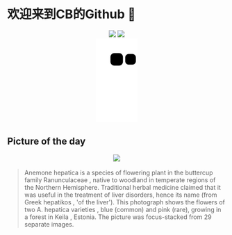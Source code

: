 
# 欢迎来到CB的Github 👋

<div align="center">
  <img height="137px" src="https://github-readme-stats.vercel.app/api?username=SuperCB&show_icons=true&theme=radical" />
  <img height="137px" src="https://github-readme-stats.vercel.app/api/top-langs/?username=SuperCB&hide_title=true&hide_border=true&layout=compact&langs_count=6&text_color=000&icon_color=fff" />
</div>


<div align="center">
    <img src="./contribution-snake/github-contribution-grid-snake.svg" />
</div>



## Picture of the day
<div align="center">
  <img width=400px src="https://upload.wikimedia.org/wikipedia/commons/thumb/c/c8/Hepatica_nobilis_flowers_-_blue_and_pink_-_Keila.jpg/825px-Hepatica_nobilis_flowers_-_blue_and_pink_-_Keila.jpg" />
</div>

>Anemone hepatica  is a species of  flowering plant  in the buttercup family  Ranunculaceae , native to woodland in  temperate  regions of the Northern Hemisphere. Traditional  herbal medicine  claimed that it was useful in the treatment of  liver  disorders, hence its name (from Greek  hepatikos , 'of the liver'). This photograph shows the flowers of two  A. hepatica   varieties , blue (common) and pink (rare), growing in a forest in  Keila , Estonia. The picture was  focus-stacked  from 29 separate images.


